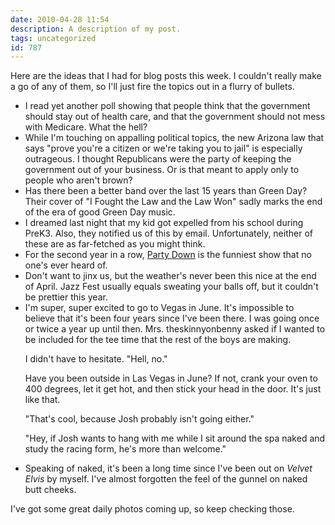 ```yaml
---
date: 2010-04-28 11:54
description: A description of my post.
tags: uncategorized
id: 787
---
```

Here are the ideas that I had for blog posts this week.  I couldn't really make a go of any of them, so I'll just fire the topics out in a flurry of bullets.
<!--more-->
<ul>
<li>I read yet another poll showing that people think that the government should stay out of health care, and that the government should not mess with Medicare.  What the hell?</li>

<li>While I'm touching on appalling political topics, the new Arizona law that says "prove you're a citizen or we're taking you to jail" is especially outrageous.  I thought Republicans were the party of keeping the government out of your business.  Or is that meant to apply only to people who aren't brown?</li>

<li>Has there been a better band over the last 15 years than Green Day?  Their cover of "I Fought the Law and the Law Won" sadly marks the end of the era of good Green Day music.</li>

<li>I dreamed last night that my kid got expelled from his school during  PreK3.  Also, they notified us of this by email.  Unfortunately, neither of these are as far-fetched as you might think.</li>

<li>For the second year in a row, <a href="http://www.starz.com/originals/PartyDown" target="_blank">Party Down</a> is the funniest show that no one's ever heard of.</li>

<li>Don't want to jinx us, but the weather's never been this nice at the end of April.  Jazz Fest usually equals sweating your balls off, but it couldn't be prettier this year.</li>

<li>I'm super, super excited to go to Vegas in June.  It's impossible to believe that it's been four years since I've been there.  I was going once or twice a year up until then.  Mrs. theskinnyonbenny asked if I wanted to be included for the tee time that the rest of the boys are making.

I didn't have to hesitate.  "Hell, no."

Have you been outside in Las Vegas in June?  If not, crank your oven to 400 degrees, let it get hot, and then stick your head in the door.  It's just like that.

"That's cool, because Josh probably isn't going either."

"Hey, if Josh wants to hang with me while I sit around the spa naked and study the racing form, he's more than welcome."</li></li>
</li>

<li>Speaking of naked, it's been a long time since I've been out on <i>Velvet Elvis</i> by myself.  I've almost forgotten the feel of the gunnel on naked butt cheeks.</li>
</ul>

I've got some great daily photos coming up, so keep checking those.